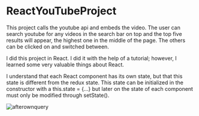 # ReactYouTubeProject

This project calls the youtube api and embeds the video. The user can search youtube for any videos in the search bar on top and the top five results will appear, the highest one in the middle of the page. The others can be clicked on and switched between. 

I did this project in React. I did it with the help of a tutorial; however, I learned some very valuable things about React. 

I understand that each React component has its own state, but that this state is different from the redux state. This state can be initialized in the constructor with a this.state = {...} but later on the state of each component must only be modified through setState().

![afterownquery](https://user-images.githubusercontent.com/25092249/35298542-bec8c4da-003f-11e8-9ff1-2f59fd3c6002.png)
